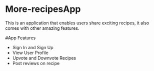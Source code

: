 # More-recipesApp
This is an application that enables users share exciting recipes, it also comes with other amazing features.

#App Features
- Sign In and Sign Up
- View User Profile
- Upvote and Downvote Recipes
- Post reviews on recipe